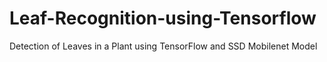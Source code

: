 # Leaf-Recognition-using-Tensorflow
Detection of Leaves in a Plant using TensorFlow and SSD Mobilenet Model
